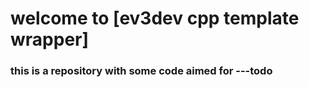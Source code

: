 # welcome to [ev3dev cpp template wrapper]
### this is a repository with some code aimed for ---todo